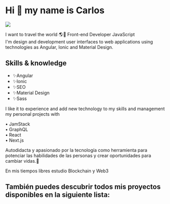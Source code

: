 # Hi 👋 my name is Carlos  
![](https://carlosdugarte.com/assets/images/greetings.png)  

I want to travel the world 🌎🍃
Front-end Developer JavaScript  
I'm design and development user interfaces to web applications using technologies as Angular, Ionic and Material Design.  

## Skills & knowledge
- ✨Angular
- ✨Ionic
- ✨SEO
- ✨Material Design
- ✨Sass

I like it to experience and add new technology to my skills and management my personal projects with

• JamStack  
• GraphQL  
• React  
• Next.js  

Autodidacta y apasionado por la tecnología como herramienta para potenciar las habilidades de las personas y crear oportunidades para cambiar vidas.💖

En mis tiempos libres estudio Blockchain y Web3

## También puedes descubrir todos mis proyectos disponibles en la siguiente lista:

<!--
**cardugarte/cardugarte** is a ✨ _special_ ✨ repository because its `README.md` (this file) appears on your GitHub profile.

Here are some ideas to get you started:

- 🔭 I’m currently working on ...
- 🌱 I’m currently learning ...
- 👯 I’m looking to collaborate on ...
- 🤔 I’m looking for help with ...
- 💬 Ask me about ...
- 📫 How to reach me: ...
- 😄 Pronouns: ...
- ⚡ Fun fact: ...
-->

